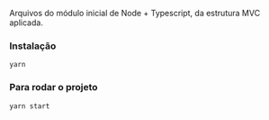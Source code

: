 Arquivos do módulo inicial de Node + Typescript, da estrutura MVC aplicada.

### Instalação

`yarn`

### Para rodar o projeto

`yarn start`
